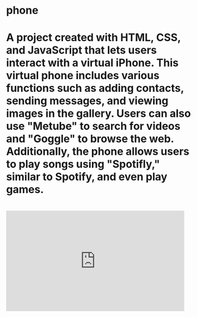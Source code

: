 # phone
# A project created with HTML, CSS, and JavaScript that lets users interact with a virtual iPhone. This virtual phone includes various functions such as adding contacts, sending messages, and viewing images in the gallery. Users can also use "Metube" to search for videos and "Goggle" to browse the web. Additionally, the phone allows users to play songs using "Spotifly," similar to Spotify, and even play games.
# <iframe src="https://giphy.com/embed/qntK1KZVwnyAZfLMxE" width="480" height="270" frameBorder="0" class="giphy-embed" allowFullScreen></iframe>
